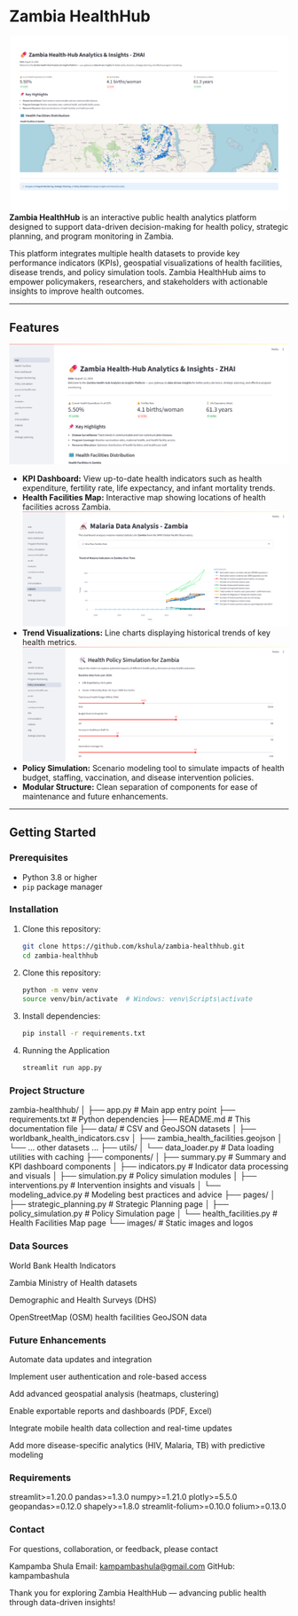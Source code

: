 # Zambia HealthHub

![alt text](images/zhai.png)
**Zambia HealthHub** is an interactive public health analytics platform designed to support data-driven decision-making for health policy, strategic planning, and program monitoring in Zambia.

This platform integrates multiple health datasets to provide key performance indicators (KPIs), geospatial visualizations of health facilities, disease trends, and policy simulation tools. Zambia HealthHub aims to empower policymakers, researchers, and stakeholders with actionable insights to improve health outcomes.

---

## Features

![alt text](images/zhai_1.png)

- **KPI Dashboard:** View up-to-date health indicators such as health expenditure, fertility rate, life expectancy, and infant mortality trends.
- **Health Facilities Map:** Interactive map showing locations of health facilities across Zambia.
![alt text](images/malaria.png)
- **Trend Visualizations:** Line charts displaying historical trends of key health metrics.
![alt text](images/policy.png)
- **Policy Simulation:** Scenario modeling tool to simulate impacts of health budget, staffing, vaccination, and disease intervention policies.
- **Modular Structure:** Clean separation of components for ease of maintenance and future enhancements.

---

## Getting Started

### Prerequisites

- Python 3.8 or higher
- `pip` package manager

### Installation

1. Clone this repository:

   ```bash
   git clone https://github.com/kshula/zambia-healthhub.git
   cd zambia-healthhub


2. Clone this repository:

    ```bash
    python -m venv venv
    source venv/bin/activate  # Windows: venv\Scripts\activate

3. Install dependencies:

    ```bash
    pip install -r requirements.txt

4. Running the Application

    ```bash
    streamlit run app.py 

### Project Structure

zambia-healthhub/
│
├── app.py                      # Main app entry point
├── requirements.txt            # Python dependencies
├── README.md                   # This documentation file
├── data/                       # CSV and GeoJSON datasets
│   ├── worldbank_health_indicators.csv
│   ├── zambia_health_facilities.geojson
│   └── ... other datasets ...
├── utils/
│   └── data_loader.py          # Data loading utilities with caching
├── components/
│   ├── summary.py              # Summary and KPI dashboard components
│   ├── indicators.py           # Indicator data processing and visuals
│   ├── simulation.py           # Policy simulation modules
│   ├── interventions.py        # Intervention insights and visuals
│   └── modeling_advice.py      # Modeling best practices and advice
├── pages/
│   ├── strategic_planning.py   # Strategic Planning page
│   ├── policy_simulation.py    # Policy Simulation page
│   └── health_facilities.py    # Health Facilities Map page
└── images/                     # Static images and logos

### Data Sources

World Bank Health Indicators

Zambia Ministry of Health datasets

Demographic and Health Surveys (DHS)

OpenStreetMap (OSM) health facilities GeoJSON data

### Future Enhancements

Automate data updates and integration

Implement user authentication and role-based access

Add advanced geospatial analysis (heatmaps, clustering)

Enable exportable reports and dashboards (PDF, Excel)

Integrate mobile health data collection and real-time updates

Add more disease-specific analytics (HIV, Malaria, TB) with predictive modeling

### Requirements

streamlit>=1.20.0
pandas>=1.3.0
numpy>=1.21.0
plotly>=5.5.0
geopandas>=0.12.0
shapely>=1.8.0
streamlit-folium>=0.10.0
folium>=0.13.0

### Contact

For questions, collaboration, or feedback, please contact

Kampamba Shula
Email: <kampambashula@gmail.com>
GitHub: kampambashula

Thank you for exploring Zambia HealthHub — advancing public health through data-driven insights!
